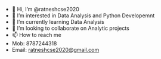 - 👋 Hi, I’m @ratneshcse2020
- 👀 I’m interested in Data Analysis and Python Developemnt
- 🌱 I’m currently learning Data Analysis
- 💞️ I’m looking to collaborate on Analytic projects
- 📫 How to reach me
- Mob: 8787244318
-  Email: ratneshcse2020@gmail.com

<!---
ratneshcse2020/ratneshcse2020 is a ✨ special ✨ repository because its `README.md` (this file) appears on your GitHub profile.
You can click the Preview link to take a look at your changes.
--->
